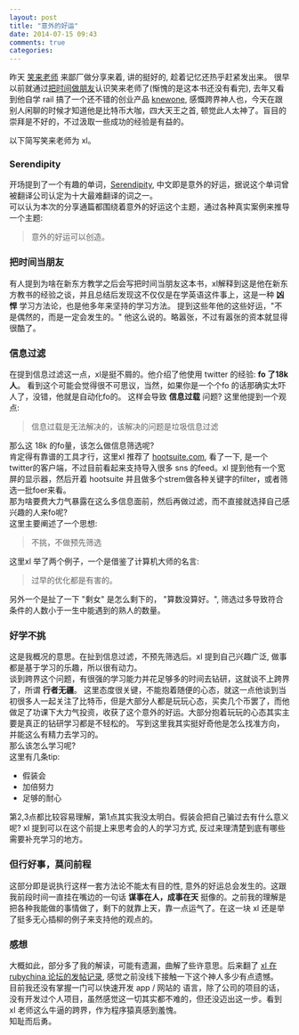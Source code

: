 ```yaml
---
layout: post
title: "意外的好运"
date: 2014-07-15 09:43
comments: true
categories:
---
```


昨天 [笑来老师](http://xiaolai.li/about/) 来鄙厂做分享来着, 讲的挺好的, 趁着记忆还热乎赶紧发出来。
很早以前就通过[把时间做朋友](http://book.douban.com/subject/3609132/)认识笑来老师了(惭愧的是这本书还没有看完), 去年又看到他自学 rail 搞了一个还不错的创业产品 [knewone](http://knewone.com/), 感慨跨界神人也，今天在跟别人闲聊的时候才知道他是比特币大咖，四大天王之首, 顿觉此人太神了。盲目的崇拜是不好的，不过汲取一些成功的经验是有益的。

以下简写笑来老师为 xl。

### **Serendipity**  
开场提到了一个有趣的单词，[Serendipity](http://en.wikipedia.org/wiki/Serendipity), 中文即是意外的好运，据说这个单词曾被翻译公司认定为十大最难翻译的词之一。  
可以认为本次的分享通篇都围绕着意外的好运这个主题，通过各种真实案例来推导一个主题:
> 意外的好运可以创造。

### **把时间当朋友**  
有人提到为啥在新东方教学之后会写把时间当朋友这本书，xl解释到这是他在新东方教书的经验之谈，并且总结后发现这不仅仅是在学英语这件事上，这是一种 **凶悍** 学习方法论，也是他多年来坚持的学习方法。
提到这些年他的这些好运，"不是偶然的，而是一定会发生的。" 他这么说的。略嚣张，不过有嚣张的资本就显得很酷了。

### **信息过滤**  
在提到信息过滤这一点，xl是挺不屑的。他介绍了他使用 twitter 的经验: **fo 了18k人**。
看到这个可能会觉得很不可思议，当然，如果你是一个个fo 的话那确实太吓人了，没错，他就是自动化fo的。
这样会导致 **信息过载** 问题? 这里他提到一个观点:

> 信息过载是无法解决的，该解决的问题是垃圾信息过滤

那么这 18k 的fo量，该怎么做信息筛选呢?  
肯定得有靠谱的工具才行，这里xl 推荐了 [hootsuite.com](hootsuite.com), 看了一下, 是一个twitter的客户端，不过目前看起来支持导入很多 sns 的feed。xl 提到他有一个宽屏的显示器，然后开着 hootsuite 并且做多个strem做各种关键字的filter，或者筛选一批foer来看。  
那为啥要费大力气暴露在这么多信息面前，然后再做过滤，而不直接就选择自己感兴趣的人来fo呢?  
这里主要阐述了一个思想:

> 不挑，不做预先筛选

这里xl 举了两个例子，一个是借鉴了计算机大师的名言:

> 过早的优化都是有害的。

另外一个是扯了一下 "剩女" 是怎么剩下的， "算数没算好。", 筛选过多导致符合条件的人数小于一生中能遇到的熟人的数量。

### **好学不挑**
这是我概况的意思。在扯到信息过滤，不预先筛选后。xl 提到自己兴趣广泛, 做事都是基于学习的乐趣，所以很有动力。  
谈到跨界这个问题，有很强的学习能力并花足够多的时间去钻研，这就谈不上跨界了，所谓 **行者无疆**。 这里态度很关键，不能抱着随便的心态，就这一点他谈到当初很多人一起关注了比特币，但是大部分人都是玩玩心态，买卖几个币罢了，而他做足了功课下大力气投资，收获了这个意外的好运。大部分抱着玩玩的心态其实主要是真正的钻研学习都是不轻松的。 写到这里我其实挺好奇他是怎么找准方向，并能这么有精力去学习的。  
那么该怎么学习呢?   
这里有几条tip:

* 假装会
* 加倍努力
* 足够的耐心

第2,3点都比较容易理解，第1点其实我没太明白。假装会把自己骗过去有什么意义呢? xl 提到可以在这个前提上来思考会的人的学习方式, 反过来理清楚到底有哪些需要补充学习的地方。

### **但行好事，莫问前程**
这部分即是说执行这样一套方法论不能太有目的性, 意外的好运总会发生的。这跟我前段时间一直挂在嘴边的一句话 **谋事在人，成事在天** 挺像的。之前我的理解是把各种我能做的事情做了，剩下的就靠上天，靠一点运气了。在这一块 xl 还是举了挺多无心插柳的例子来支持他的观点的。


### 感想
大概如此，部分多了我的解读，可能有遗漏，曲解了些许意思。后来翻了 [xl 在 rubychina 论坛的发帖记录](https://ruby-china.org/xiaolai), 感觉之前没线下接触一下这个神人多少有点遗憾。  
目前我还没有掌握一门可以快速开发 app / 网站的 语言，除了公司的项目的话，没有开发过个人项目，虽然感觉这一切其实都不难的，但还没迈出这一步。看到 xl 老师这么牛逼的跨界，作为程序猿真感到羞愧。  
知耻而后勇。
